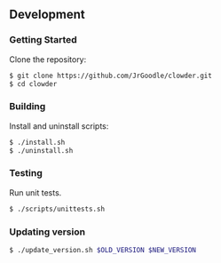 ## Development

### Getting Started

Clone the repository:

```bash
$ git clone https://github.com/JrGoodle/clowder.git
$ cd clowder
```

### Building

Install and uninstall scripts:

```bash
$ ./install.sh
$ ./uninstall.sh
```

### Testing

Run unit tests.

```bash
$ ./scripts/unittests.sh
```

### Updating version

```bash
$ ./update_version.sh $OLD_VERSION $NEW_VERSION
```
